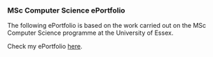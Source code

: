 ### MSc Computer Science ePortfolio 

</hr>

The following ePortfolio is based on the work carried out on the MSc Computer Science programme at the University of Essex.

Check my ePortfolio [here](anamstoica.github.io/eportfolio/).

